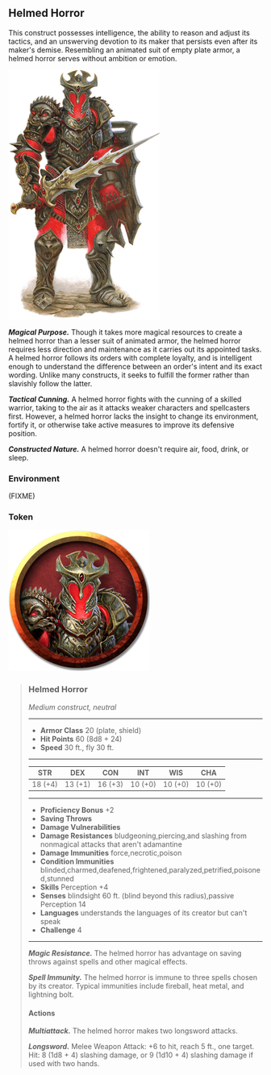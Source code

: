## Helmed Horror
This construct possesses intelligence, the ability to reason and adjust its tactics, and an unswerving devotion to its maker that persists even after its maker's demise. Resembling an animated suit of empty plate armor, a helmed horror serves without ambition or emotion.

![](HelmedHorror.png)

***Magical Purpose.*** Though it takes more magical resources to create a helmed horror than a lesser suit of animated armor, the helmed horror requires less direction and maintenance as it carries out its appointed tasks. A helmed horror follows its orders with complete loyalty, and is intelligent enough to understand the difference between an order's intent and its exact wording. Unlike many constructs, it seeks to fulfill the former rather than slavishly follow the latter.

***Tactical Cunning.*** A helmed horror fights with the cunning of a skilled warrior, taking to the air as it attacks weaker characters and spellcasters first. However, a helmed horror lacks the insight to change its environment, fortify it, or otherwise take active measures to improve its defensive position.

***Constructed Nature.*** A helmed horror doesn't require air, food, drink, or sleep.

### Environment
(FIXME)

### Token
![](HelmedHorror-Token.png)

>### Helmed Horror
>*Medium construct, neutral*
>___
>- **Armor Class** 20 (plate, shield)
>- **Hit Points** 60 (8d8 + 24)
>- **Speed** 30 ft., fly 30 ft.
>___
>|**STR**|**DEX**|**CON**|**INT**|**WIS**|**CHA**|
>|:---:|:---:|:---:|:---:|:---:|:---:|
>|18 (+4)|13 (+1)|16 (+3)|10 (+0)|10 (+0)|10 (+0)|
>
>___
>- **Proficiency Bonus** +2
>- **Saving Throws** 
>- **Damage Vulnerabilities** 
>- **Damage Resistances** bludgeoning,piercing,and slashing from nonmagical attacks that aren't adamantine
>- **Damage Immunities** force,necrotic,poison
>- **Condition Immunities** blinded,charmed,deafened,frightened,paralyzed,petrified,poisoned,stunned
>- **Skills** Perception +4
>- **Senses** blindsight 60 ft. (blind beyond this radius),passive Perception 14
>- **Languages** understands the languages of its creator but can't speak
>- **Challenge** 4
>___
>***Magic Resistance.*** The helmed horror has advantage on saving throws against spells and other magical effects.
>
>***Spell Immunity.*** The helmed horror is immune to three spells chosen by its creator. Typical immunities include fireball, heat metal, and lightning bolt.
>
>#### Actions
>***Multiattack.*** The helmed horror makes two longsword attacks.
>
>***Longsword.*** Melee Weapon Attack: +6 to hit, reach 5 ft., one target. Hit: 8 (1d8 + 4) slashing damage, or 9 (1d10 + 4) slashing damage if used with two hands.
>
